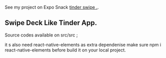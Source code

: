 See my project on Expo Snack [tinder swipe .](https://snack.expo.io/@1994619946/tinder-swipe).

## Swipe Deck Like Tinder App.

Source codes available on src/src ;

it s also need react-native-elements as extra dependenise make sure npm i react-native-elements before build it on your local project.
